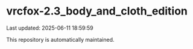 # vrcfox-2.3_body_and_cloth_edition

Last updated: 2025-06-11 18:59:59

This repository is automatically maintained.
